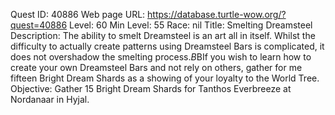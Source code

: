 Quest ID: 40886
Web page URL: https://database.turtle-wow.org/?quest=40886
Level: 60
Min Level: 55
Race: nil
Title: Smelting Dreamsteel
Description: The ability to smelt Dreamsteel is an art all in itself. Whilst the difficulty to actually create patterns using Dreamsteel Bars is complicated, it does not overshadow the smelting process.$B$BIf you wish to learn how to create your own Dreamsteel Bars and not rely on others, gather for me fifteen Bright Dream Shards as a showing of your loyalty to the World Tree.
Objective: Gather 15 Bright Dream Shards for Tanthos Everbreeze at Nordanaar in Hyjal.
